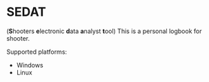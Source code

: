 # SEDAT

(**S**hooters **e**lectronic **d**ata **a**nalyst **t**ool)
This is a personal logbook for shooter.

Supported platforms:
 - Windows
 - Linux
